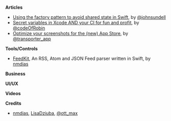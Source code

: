 **Articles**

* [Using the factory pattern to avoid shared state in Swift](https://www.swiftbysundell.com/posts/using-the-factory-pattern-to-avoid-shared-state-in-swift), by [@johnsundell](https://twitter.com/johnsundell)
* [Secret variables in Xcode AND your CI for fun and profit](https://medium.com/flawless-app-stories/secret-variables-in-xcode-and-your-ci-for-fun-and-profit-d387a50475d7), by [@codeOfRobin](https://twitter.com/codeOfRobin)
* [Optimize your screenshots for the (new) App Store](https://medium.com/@transporter_app/optimize-your-screenshots-for-the-app-store-f6a5a0232dfe), by [@transporter_app](https://twitter.com/transporter_app)

**Tools/Controls**

* [FeedKit](https://github.com/nmdias/FeedKit), An RSS, Atom and JSON Feed parser written in Swift, by [nmdias](https://github.com/nmdias)

**Business**

**UI/UX**

**Videos**

**Credits**

* [nmdias](https://github.com/nmdias), [LisaDziuba](https://github.com/LisaDziuba), [@ott_max](https://twitter.com/ott_max)
